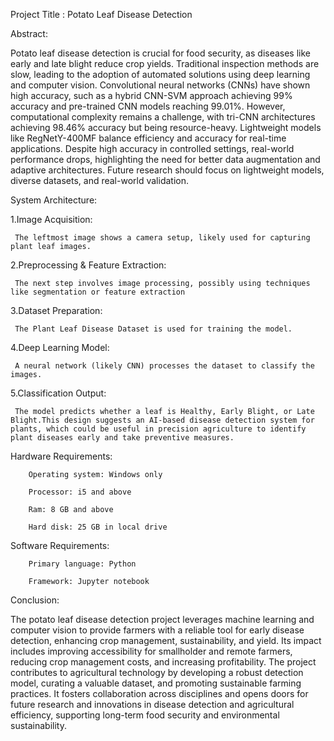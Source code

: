 Project Title : Potato Leaf Disease Detection

Abstract:

Potato leaf disease detection is crucial for food security, as diseases like early and late blight reduce crop yields. Traditional inspection methods are slow, leading to the adoption of automated solutions using deep learning and computer vision. Convolutional neural networks (CNNs) have shown high accuracy, such as a hybrid CNN-SVM approach achieving 99% accuracy and pre-trained CNN models reaching 99.01%. However, computational complexity remains a challenge, with tri-CNN architectures achieving 98.46% accuracy but being resource-heavy. Lightweight models like RegNetY-400MF balance efficiency and accuracy for real-time applications. Despite high accuracy in controlled settings, real-world performance drops, highlighting the need for better data augmentation and adaptive architectures. Future research should focus on lightweight models, diverse datasets, and real-world validation.

System Architecture:

1.Image Acquisition:
   
     The leftmost image shows a camera setup, likely used for capturing plant leaf images.
2.Preprocessing & Feature Extraction:
	
     The next step involves image processing, possibly using techniques like segmentation or feature extraction
3.Dataset Preparation:
 
     The Plant Leaf Disease Dataset is used for training the model.
4.Deep Learning Model:

     A neural network (likely CNN) processes the dataset to classify the images.
5.Classification Output:
    
     The model predicts whether a leaf is Healthy, Early Blight, or Late Blight.This design suggests an AI-based disease detection system for plants, which could be useful in precision agriculture to identify plant diseases early and take preventive measures.

Hardware Requirements:

        Operating system: Windows only
            
        Processor: i5 and above
            
        Ram: 8 GB and above 
            
        Hard disk: 25 GB in local drive

Software Requirements:
          
        Primary language: Python
          
        Framework: Jupyter notebook

Conclusion:

The potato leaf disease detection project leverages machine learning and computer vision to provide farmers with a reliable tool for early disease detection, enhancing crop management, sustainability, and yield. Its impact includes improving accessibility for smallholder and remote farmers, reducing crop management costs, and increasing profitability. The project contributes to agricultural technology by developing a robust detection model, curating a valuable dataset, and promoting sustainable farming practices. It fosters collaboration across disciplines and opens doors for future research and innovations in disease detection and agricultural efficiency, supporting long-term food security and environmental sustainability.
